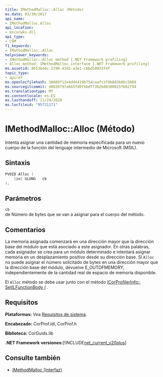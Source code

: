```yaml
---
title: IMethodMalloc::Alloc (Método)
ms.date: 03/30/2017
api_name:
- IMethodMalloc.Alloc
api_location:
- mscorwks.dll
api_type:
- COM
f1_keywords:
- IMethodMalloc::Alloc
helpviewer_keywords:
- IMethodMalloc::Alloc method [.NET Framework profiling]
- Alloc method, IMethodMalloc interface [.NET Framework profiling]
ms.assetid: 8653bd4c-2290-43d2-a3e1-cbbd50033f4f
topic_type:
- apiref
ms.openlocfilehash: 58809f12e4dd4419b754caafc3f8b883b8bc5089
ms.sourcegitcommit: d8020797a6657d0fbbdff362b80300815f682f94
ms.translationtype: MT
ms.contentlocale: es-ES
ms.lasthandoff: 11/24/2020
ms.locfileid: "95721171"
---
```

# <a name="imethodmallocalloc-method"></a>IMethodMalloc::Alloc (Método)

Intenta asignar una cantidad de memoria especificada para un nuevo cuerpo de la función del lenguaje intermedio de Microsoft (MSIL).

## <a name="syntax"></a>Sintaxis

```cpp
PVOID Alloc (
    [in] ULONG   cb
);
```

## <a name="parameters"></a>Parámetros

`cb`\
de Número de bytes que se van a asignar para el cuerpo del método.

## <a name="remarks"></a>Comentarios

 La memoria asignada comenzará en una dirección mayor que la dirección base del módulo que está asociado a este asignador. En otras palabras, cada asignador se crea para un módulo determinado e intentará asignar memoria en un desplazamiento positivo desde su dirección base. Si `Alloc` no puede asignar el número solicitado de bytes en una dirección mayor que la dirección base del módulo, devuelve E_OUTOFMEMORY, independientemente de la cantidad real de espacio de memoria disponible.

 El `Alloc` método se debe usar junto con el método [ICorProfilerInfo:: SetILFunctionBody (](icorprofilerinfo-setilfunctionbody-method.md) .

## <a name="requirements"></a>Requisitos

 **Plataformas:** Vea [Requisitos de sistema](../../get-started/system-requirements.md).

 **Encabezado:** CorProf.idl, CorProf.h

 **Biblioteca:** CorGuids.lib

 **.NET Framework versiones:**[!INCLUDE[net_current_v20plus](../../../../includes/net-current-v20plus-md.md)]

## <a name="see-also"></a>Consulte también

- [IMethodMalloc (Interfaz)](imethodmalloc-interface.md)
